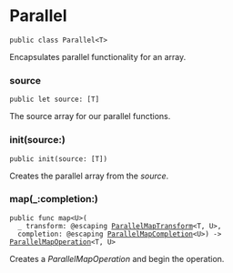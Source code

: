 # Parallel
<pre class="highlight swift"><code><span class="kd">public</span> <span class="kd">class</span> <span class="kt">Parallel</span><span class="o">&lt;</span><span class="kt">T</span><span class="o">&gt;</span></code></pre>

<p>Encapsulates parallel functionality for an array.</p>

### source
<pre class="highlight swift"><code><span class="kd">public</span> <span class="k">let</span> <span class="nv">source</span><span class="p">:</span> <span class="p">[</span><span class="kt">T</span><span class="p">]</span></code></pre>

<p>The source array for our parallel functions.</p>

### init(source:)
<pre class="highlight swift"><code><span class="kd">public</span> <span class="nf">init</span><span class="p">(</span><span class="nv">source</span><span class="p">:</span> <span class="p">[</span><span class="kt">T</span><span class="p">])</span></code></pre>

<p>Creates the parallel array from the <em>source</em>.</p>

### map(_:completion:)
<pre class="highlight swift"><code><span class="kd">public</span> <span class="kd">func</span> <span class="n">map</span><span class="o">&lt;</span><span class="kt">U</span><span class="o">&gt;</span><span class="p">(</span>
  <span class="n">_</span> <span class="nv">transform</span><span class="p">:</span> <span class="kd">@escaping</span> <span class="kt"><a href="../Typealiases.md#/s:13ParallelFlock0A12MapTransforma">ParallelMapTransform</a></span><span class="o">&lt;</span><span class="kt">T</span><span class="p">,</span> <span class="kt">U</span><span class="o">&gt;</span><span class="p">,</span>
  <span class="nv">completion</span><span class="p">:</span> <span class="kd">@escaping</span> <span class="kt"><a href="../Typealiases.md#/s:13ParallelFlock0A13MapCompletiona">ParallelMapCompletion</a></span><span class="o">&lt;</span><span class="kt">U</span><span class="o">&gt;</span><span class="p">)</span> <span class="o">-&gt;</span> <span class="kt"><a href="../Classes/ParallelMapOperation.md">ParallelMapOperation</a></span><span class="o">&lt;</span><span class="kt">T</span><span class="p">,</span> <span class="kt">U</span><span class="o">&gt;</span></code></pre>

<p>Creates a <em>ParallelMapOperation</em> and begin the operation.</p>

